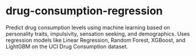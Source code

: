# drug-consumption-regression
Predict drug consumption levels using machine learning based on personality traits, impulsivity, sensation seeking, and demographics. Uses regression models like Linear Regression, Random Forest, XGBoost, and LightGBM on the UCI Drug Consumption dataset.

